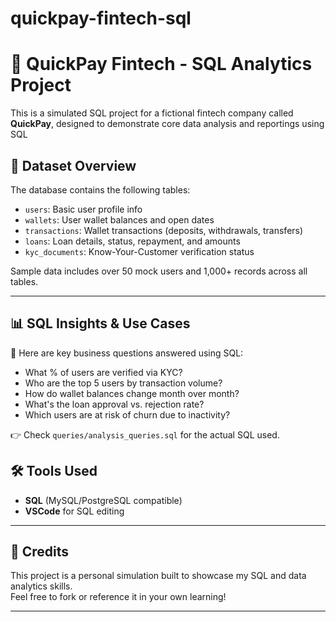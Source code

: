 # quickpay-fintech-sql
# 💸 QuickPay Fintech - SQL Analytics Project

This is a simulated SQL project for a fictional fintech company called **QuickPay**, designed to demonstrate core data analysis and reportings using SQL

## 🧩 Dataset Overview

The database contains the following tables:

- `users`: Basic user profile info
- `wallets`: User wallet balances and open dates
- `transactions`: Wallet transactions (deposits, withdrawals, transfers)
- `loans`: Loan details, status, repayment, and amounts
- `kyc_documents`: Know-Your-Customer verification status

Sample data includes over 50 mock users and 1,000+ records across all tables.

---

## 📊 SQL Insights & Use Cases

📌 Here are key business questions answered using SQL:

- What % of users are verified via KYC?  
- Who are the top 5 users by transaction volume?  
- How do wallet balances change month over month?  
- What's the loan approval vs. rejection rate?  
- Which users are at risk of churn due to inactivity?

👉 Check `queries/analysis_queries.sql` for the actual SQL used.


## 🛠️ Tools Used

- **SQL** (MySQL/PostgreSQL compatible)
- **VSCode** for SQL editing

---

## 🤝 Credits

This project is a personal simulation built to showcase my SQL and data analytics skills.  
Feel free to fork or reference it in your own learning!

---

